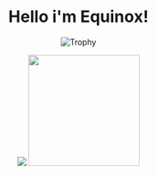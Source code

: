 <h1 align="center">Hello i'm Equinox!</h1>


<p align="center">
  <img src="https://github-profile-trophy.vercel.app/?username=0xEquinox&theme=radical&margin-w=15&margin-h=15&column=7" alt="Trophy" />
</p>

<p align="center">
  <img src="https://github-readme-stats.vercel.app/api?username=0xEquinox&hide_border=true&theme=radical" />
  <img src="https://github-readme-stats.vercel.app/api/top-langs/?username=0xEquinox&layout=compact&hide_border=true&t&card_width=250&theme=radical" height="195rem" />
</p>

<br />
